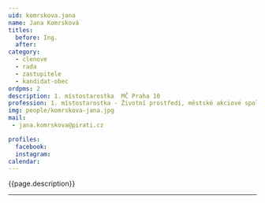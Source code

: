 ```yaml
---
uid: komrskova.jana
name: Jana Komrsková
titles:
  before: Ing. 
  after:
category:
  - clenove
  - rada
  - zastupitele    
  - kandidat-obec 
ordpms: 2
description: 1. místostarostka  MČ Praha 10
profession: 1. místostarostka - Životní prostředí, městské akciové společnosti, sport a volnočasové aktivity., zastupitelka ZHMP
img: people/komrskova-jana.jpg
mail:
 - jana.komrskova@pirati.cz

profiles:
  facebook: 
  instagram: 
calendar: 
---
```


{{page.description}}



---
